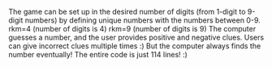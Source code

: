 The game can be set up in the desired number of digits (from 1-digit to 9-digit numbers) by defining unique numbers with the numbers between 0-9.
rkm=4 (number of digits is 4) rkm=9 (number of digits is 9) 
The computer guesses a number, and the user provides positive and negative clues.
Users can give incorrect clues multiple times :)
But the computer always finds the number eventually!
The entire code is just 114 lines! :)
